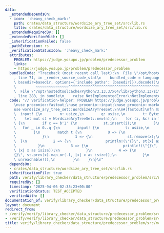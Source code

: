 ```yaml
---
data:
  _extendedDependsOn:
  - icon: ':heavy_check_mark:'
    path: crates/data_structure/wordsize_ary_tree_set/src/lib.rs
    title: crates/data_structure/wordsize_ary_tree_set/src/lib.rs
  _extendedRequiredBy: []
  _extendedVerifiedWith: []
  _isVerificationFailed: false
  _pathExtension: rs
  _verificationStatusIcon: ':heavy_check_mark:'
  attributes:
    PROBLEM: https://judge.yosupo.jp/problem/predecessor_problem
    links:
    - https://judge.yosupo.jp/problem/predecessor_problem
  bundledCode: "Traceback (most recent call last):\n  File \"/opt/hostedtoolcache/Python/3.13.3/x64/lib/python3.13/site-packages/onlinejudge_verify/documentation/build.py\"\
    , line 71, in _render_source_code_stat\n    bundled_code = language.bundle(stat.path,\
    \ basedir=basedir, options={'include_paths': [basedir]}).decode()\n          \
    \         ~~~~~~~~~~~~~~~^^^^^^^^^^^^^^^^^^^^^^^^^^^^^^^^^^^^^^^^^^^^^^^^^^^^^^^^^^^^^^^^^^\n\
    \  File \"/opt/hostedtoolcache/Python/3.13.3/x64/lib/python3.13/site-packages/onlinejudge_verify/languages/rust.py\"\
    , line 288, in bundle\n    raise NotImplementedError\nNotImplementedError\n"
  code: "// verification-helper: PROBLEM https://judge.yosupo.jp/problem/predecessor_problem\n\
    \nuse proconio::fastout;\nuse proconio::input;\nuse proconio::marker::Bytes;\n\
    use wordsize_ary_tree_set::WordsizeAryTreeSet;\n\n#[fastout]\nfn main() {\n  \
    \  input! {\n        n: usize,\n        q: usize,\n        t: Bytes,\n    }\n\n\
    \    let mut st = WordsizeAryTreeSet::new(n);\n    for (i, &c) in t.iter().enumerate()\
    \ {\n        if c == b'1' {\n            st.insert(i);\n        }\n    }\n\n \
    \   for _ in 0..q {\n        input! {\n            t: usize,\n            x: usize,\n\
    \        }\n        match t {\n            0 => {\n                st.insert(x);\n\
    \            }\n            1 => {\n                st.remove(x);\n          \
    \  }\n            2 => {\n                println!(\"{}\", st[x] as i32);\n  \
    \          }\n            3 => {\n                println!(\"{}\", st.next(x).map_or(-1,\
    \ |x| x as isize));\n            }\n            4 => {\n                println!(\"\
    {}\", st.prev(x).map_or(-1, |x| x as isize));\n            }\n            _ =>\
    \ unreachable!(),\n        }\n    }\n}\n"
  dependsOn:
  - crates/data_structure/wordsize_ary_tree_set/src/lib.rs
  isVerificationFile: true
  path: verify/library_checker/data_structure/predecessor_problem/src/main.rs
  requiredBy: []
  timestamp: '2025-04-06 02:35:23+00:00'
  verificationStatus: TEST_ACCEPTED
  verifiedWith: []
documentation_of: verify/library_checker/data_structure/predecessor_problem/src/main.rs
layout: document
redirect_from:
- /verify/verify/library_checker/data_structure/predecessor_problem/src/main.rs
- /verify/verify/library_checker/data_structure/predecessor_problem/src/main.rs.html
title: verify/library_checker/data_structure/predecessor_problem/src/main.rs
---
```

